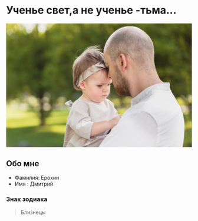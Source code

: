 # Ученье свет,а не ученье -тьма... #
![foto](https://github.com/ErokhinDi/about-me/blob/main/20220822-PN3A3370.jpg)
## Обо мне ##
- Фамилия: Ерохин 
- Имя : Дмитрий 
### Знак зодиака ###
> Близнецы

